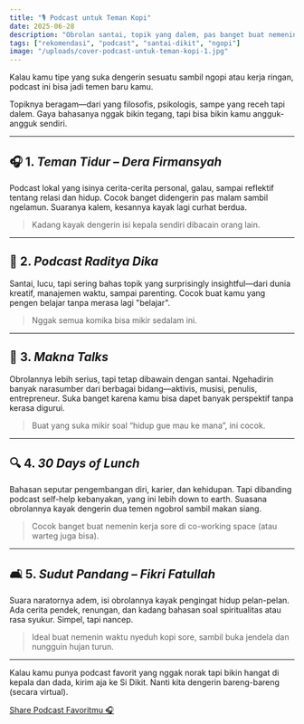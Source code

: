 ```yaml
---
title: "🎙️ Podcast untuk Teman Kopi"
date: 2025-06-28
description: "Obrolan santai, topik yang dalem, pas banget buat nemenin kopi sore kamu."
tags: ["rekomendasi", "podcast", "santai-dikit", "ngopi"]
image: "/uploads/cover-podcast-untuk-teman-kopi-1.jpg"
---
```


Kalau kamu tipe yang suka dengerin sesuatu sambil ngopi atau kerja ringan, podcast ini bisa jadi temen baru kamu.

Topiknya beragam—dari yang filosofis, psikologis, sampe yang receh tapi dalem. Gaya bahasanya nggak bikin tegang, tapi bisa bikin kamu angguk-angguk sendiri.

---

## 🎧 1. _Teman Tidur – Dera Firmansyah_

Podcast lokal yang isinya cerita-cerita personal, galau, sampai reflektif tentang relasi dan hidup. Cocok banget didengerin pas malam sambil ngelamun. Suaranya kalem, kesannya kayak lagi curhat berdua.

> Kadang kayak dengerin isi kepala sendiri dibacain orang lain.

---

## 🧩 2. _Podcast Raditya Dika_

Santai, lucu, tapi sering bahas topik yang surprisingly insightful—dari dunia kreatif, manajemen waktu, sampai parenting. Cocok buat kamu yang pengen belajar tanpa merasa lagi "belajar".

> Nggak semua komika bisa mikir sedalam ini.

---

## 🌿 3. _Makna Talks_

Obrolannya lebih serius, tapi tetap dibawain dengan santai. Ngehadirin banyak narasumber dari berbagai bidang—aktivis, musisi, penulis, entrepreneur. Suka banget karena kamu bisa dapet banyak perspektif tanpa kerasa digurui.

> Buat yang suka mikir soal “hidup gue mau ke mana”, ini cocok.

---

## 🔍 4. _30 Days of Lunch_

Bahasan seputar pengembangan diri, karier, dan kehidupan. Tapi dibanding podcast self-help kebanyakan, yang ini lebih down to earth. Suasana obrolannya kayak dengerin dua temen ngobrol sambil makan siang.

> Cocok banget buat nemenin kerja sore di co-working space (atau warteg juga bisa).

---

## 🛋️ 5. _Sudut Pandang – Fikri Fatullah_

Suara naratornya adem, isi obrolannya kayak pengingat hidup pelan-pelan. Ada cerita pendek, renungan, dan kadang bahasan soal spiritualitas atau rasa syukur. Simpel, tapi nancep.

> Ideal buat nemenin waktu nyeduh kopi sore, sambil buka jendela dan nungguin hujan turun.

---

Kalau kamu punya podcast favorit yang nggak norak tapi bikin hangat di kepala dan dada, kirim aja ke Si Dikit. Nanti kita dengerin bareng-bareng (secara virtual).

<div class="mt-6">
  <a href="/kontak" class="inline-block bg-amber-500 text-white px-4 py-2 rounded-lg hover:bg-amber-600 transition">
    Share Podcast Favoritmu 🎧
  </a>
</div>
